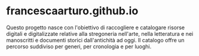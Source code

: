 # francescaarturo.github.io

Questo progetto nasce con l'obiettivo di raccogliere e catalogare risorse digitali e digitalizzate relative alla stregoneria nell'arte, nella letteratura e nei manoscritti e documenti storici dall'antichità ad oggi. Il catalogo offre un percorso suddiviso per generi, per cronologia e per luoghi.
